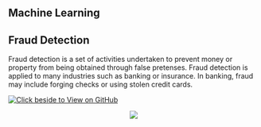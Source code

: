 
## Machine Learning

## Fraud Detection

Fraud detection is a set of activities undertaken to prevent money or property from being obtained through false pretenses. Fraud detection is applied to many industries such as banking or insurance. In banking, fraud may include forging checks or using stolen credit cards.

[![Click beside to View on GitHub](https://img.shields.io/badge/GitHub-View_on_GitHub-blue?logo=GitHub)](https://github.com/ReethikaAsokan/fraud_detection)

<center><img src="images/fraud.jpg"/></center>


